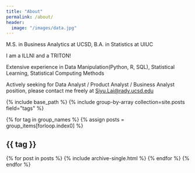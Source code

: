 ```yaml
---
title: "About"
permalink: /about/
header:
  image: "/images/data.jpg"
---
```


M.S. in Business Analytics at UCSD, B.A. in Statistics at UIUC

I am a ILLNI and a TRITON!

Extensive experience in Data Manipulation(Python, R, SQL), Statistical Learning, Statistical Computing Methods

Actively seeking for Data Analyst / Product Analyst / Business Analyst position, please contact me freely at Siyu.Lai@rady.ucsd.edu


{% include base_path %}
{% include group-by-array collection=site.posts field="tags" %}

{% for tag in group_names %}
  {% assign posts = group_items[forloop.index0] %}
  <h2 id="{{ tag | slugify }}" class="archive__subtitle">{{ tag }}</h2>
  {% for post in posts %}
    {% include archive-single.html %}
  {% endfor %}
{% endfor %}
